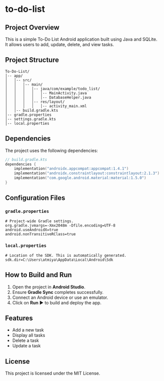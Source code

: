 # to-do-list

## Project Overview
This is a simple To-Do List Android application built using Java and SQLite. It allows users to add, update, delete, and view tasks.

## Project Structure
```
To-Do-List/
│-- app/
│   │-- src/
│   │   │-- main/
│   │   │   │-- java/com/example/todo_list/
│   │   │   │   │-- MainActivity.java
│   │   │   │   │-- DatabaseHelper.java
│   │   │   │-- res/layout/
│   │   │   │   │-- activity_main.xml
│   │-- build.gradle.kts
│-- gradle.properties
│-- settings.gradle.kts
│-- local.properties
```

## Dependencies
The project uses the following dependencies:
```kotlin
// build.gradle.kts
dependencies {
    implementation("androidx.appcompat:appcompat:1.4.1")
    implementation("androidx.constraintlayout:constraintlayout:2.1.3")
    implementation("com.google.android.material:material:1.5.0")
}
```

## Configuration Files
### `gradle.properties`
```properties
# Project-wide Gradle settings.
org.gradle.jvmargs=-Xmx2048m -Dfile.encoding=UTF-8
android.useAndroidX=true
android.nonTransitiveRClass=true
```

### `local.properties`
```properties
# Location of the SDK. This is automatically generated.
sdk.dir=C:\Users\atmiya\AppData\Local\Android\Sdk
```

## How to Build and Run
1. Open the project in **Android Studio**.
2. Ensure **Gradle Sync** completes successfully.
3. Connect an Android device or use an emulator.
4. Click on **Run** ▶ to build and deploy the app.

## Features
- Add a new task
- Display all tasks
- Delete a task
- Update a task

## License
This project is licensed under the MIT License.
